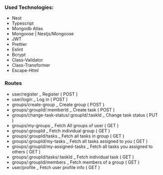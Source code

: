 <h3>Used Technologies:</h3>
<ul>
    <li>Nest</li>
    <li>Typescript</li>
    <li>Mongodb Atlas</li>
    <li>Mongoose | Nestjs/Mongoose</li>
    <li>JWT</li>
    <li>Prettier</li>
    <li>Eslint</li>
    <li>Bcrypt</li>
    <li>Class-Validator</li>
    <li>Class-Transformer</li>
    <li>Escape-Html</li>
</ul>

<h3>Routes</h3>
<ul>
    <li>user/register _ Register ( POST )</li>
    <li>user/login _ Log in ( POST )</li>
    <li>groups/create-group _ Create group ( POST )</li>
    <li>groups/:groupId/:memberId _ Create task ( POST )</li>
    <li>groups/change-task-status/:groupId/:taskId _ Change task status ( PUT )</li>
    <li>groups/my-groups _ Fetch All groups of user ( GET )</li>
    <li>groups/:groupId _ Fetch individual group ( GET )</li>
    <li>groups/:groupId/tasks _ Fetch all tasks in group ( GET )</li>
    <li>groups/:groupId/my-tasks _ Fetch all tasks assigned to you ( GET )</li>
    <li>groups/:groupId/my-assigned-tasks _ Fetch all tasks you assigned to others ( GET )</li>
    <li>groups/:groupId/tasks/:taskId _ Fetch individual task ( GET )</li>
    <li>groups/:groupId/members _ Fetch members of a group ( GET )</li>
    <li>user/profile _ Fetch user profile info ( GET )</li>
</ul>
